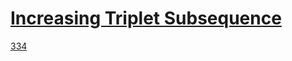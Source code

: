 # [Increasing Triplet Subsequence](https://leetcode.com/explore/interview/card/top-interview-questions-medium/103/array-and-strings/781/)
[334](https://leetcode.com/problems/increasing-triplet-subsequence/description/)

